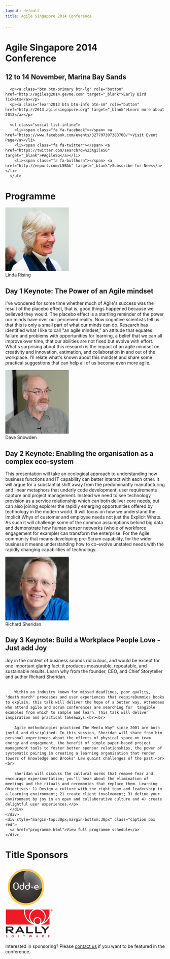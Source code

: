 ```yaml
---
layout: default
title: Agile Singapore 2014 Conference

---
```


<div class="jumbotron">
   <div class="container text-center">
      <h1>Agile Singapore 2014<br/>Conference</h1>
      <h2>12 to 14 November, Marina Bay Sands</h2>

      <p><a class="btn btn-primary btn-lg" role="button" href="http://agilesg2014.gevme.com" target="_blank">Early Bird Tickets</a></p>
      <p><a class="learn2013 btn btn-info btn-sm" role="button" href="http://2013.agilesingapore.org" target="_blank">Learn more about 2013</a></p>

      <ul class="social list-inline">
        <li><span class="fa fa-facebook"></span> <a href="https://www.facebook.com/events/327707307383700/">Visit Event Page</a></li>
        <li><span class="fa fa-twitter"></span> <a href="https://twitter.com/search?q=%23AgileSG" target="_blank">#AgileSG</a></li>
        <li><span class="fa fa-bullhorn"></span> <a href="http://eepurl.com/L5BAb" target="_blank">Subscribe for News</a></li>
      </ul>
   </div>
</div>

<div class="programme">
  <div class="container text-center">
    <h1 class="page-header">Programme</h1>
    <div class="row">
      <div class="col-md-2">
        <div class="thumbnail">
          <a href="speakers.html#linda_rising"><img src="img/speakers/linda_rising.jpg"  class="img-circle" width="200"></a>
          <div class="caption">Linda Rising</div>
        </div>
      </div>
      <div class="session col-md-10 text-left">
        <h2>Day 1 Keynote: The Power of an Agile mindset</h2>
        <p>I've wondered for some time whether much of Agile's success was the result of the placebo effect, that is, good things happened because we believed they would. The placebo effect is a startling reminder of the power our minds have over our perceived reality. Now cognitive scientists tell us that this is only a small part of what our minds can do. Research has identified what I like to call "an agile mindset," an attitude that equates failure and problems with opportunities for learning, a belief that we can all improve over time, that our abilities are not fixed but evolve with effort. What's surprising about this research is the impact of an agile mindset on creativity and innovation, estimation, and collaboration in and out of the workplace. I'll relate what's known about this mindset and share some practical suggestions that can help all of us become even more agile.</p>
      </div>
    </div>
    <div class="row">
      <div class="col-md-2">
        <div class="thumbnail">
          <a href="speakers.html#dave_snowden"><img src="img/speakers/dave_snowden.jpg"  class="img-circle" width="200" height="200"></a>
          <div class="caption">Dave Snowden</div>
        </div>
      </div>
      <div class="session col-md-10 text-left">
        <h2>Day 2 Keynote: Enabling the organisation as a complex eco-system</h2>
        <p>This presentation will take an ecological approach to understanding how business functions and IT capability can better interact with each other.  It will argue for a substantial shift away from the predominantly manufacturing and linear metaphors that underly code development, user requirements capture and project management.  Instead we need to see technology provision as a service relationship which can both deliver core needs, but can also joining explorer the rapidly emerging opportunities offered by technology in the modern world.  It will focus on how we understand the Implicit Whys of customer and employee needs not just the Explicit Whats.  As such it will challenge some of the common assumptions behind big data and demonstrate how human sensor networks (whole of workforce engagement for example) can transform the enterprise.  For the Agile community that means developing pre-Scrum capability, for the wider business it means understanding how to co-evolve unstated needs with the rapidly changing capabilities of technology.</p>
      </div>
    </div>
    <div class="row">
      <div class="col-md-2">
        <div class="thumbnail">
          <a href="speakers.html#sheridan"><img src="img/speakers/sheridan.jpg" class="img-circle" width="200"></a>
          <div class="caption">Richard Sheridan</div>
        </div>
      </div>
      <div class="session col-md-10 text-left">
        <h2>Day 3 Keynote: Build a Workplace People Love - Just add Joy</h2>
        <p>Joy in the context of business sounds ridiculous, and would be except for one important glaring fact: it produces measurable, repeatable, and sustainable results. Learn why from the founder, CEO, and Chief Storyteller and author Richard Sheridan. <br><br>

        Within an industry known for missed deadlines, poor quality, "death march" processes and user experiences that requireDummies books to explain, this talk will deliver the hope of a better way. Attendees who attend agile and scrum conferences are searching for  tangible examples from which to sample and learn. This talk will deliver inspiration and practical takeaways.<br><br>

        Agile methodologies practiced The Menlo Way™ since 2001 are both joyful and disciplined. In this session, Sheridan will share from him personal experiences about the effects of physical space on team energy and engagement, the benefit of simple paper-based project management tools to foster better sponsor relationships, the power of systematic pairing in creating a learning organization that render towers of knowledge and Brooks' Law quaint challenges of the past.<br><br>

        Sheridan will discuss the cultural norms that remove fear and encourage experimentation; you'll hear about the elimination of meetings and the rituals and ceremonies that replace them. Learning Objectives: 1) Design a culture with the right team and leadership in a learning environment; 2) create client involvement; 3) define your environment by joy in an open and collaborative culture and 4) create delightful user experiences.</p>
      </div>
    </div>
    <div style="margin-top:30px;margin-bottom:30px" class="caption box red">
      <a href="programme.html">View full programme schedule</a>
    </div>
  </div>
</div>

<div class="sponsors-brief">
  <div class="container text-center">
    <h1 class="page-header">Title Sponsors</h1>
    <div class="row">
      <div class="col-md-3"></div>
      <div class="col-md-3">
        <div class="thumbnail">
          <a href="http://odd-e.com" target="_blank"><img src="img/sponsors/Odd-e.png" width="130"></a>
        </div>
      </div>
      <div class="col-md-3">
        <div class="thumbnail">
          <a href="http://www.rallydev.com/asia" target="_blank"><img src="img/sponsors/Rally.png" width="150"></a>
        </div>
      </div>
    </div>
    <div class="row">
      <div class="col-md-12">
        <p style="margin-bottom:30px">Interested in sponsoring? Please <a href="mailto:ask2014@agilesingapore.org">contact us</a> if you want to be featured in the conference.</p>
      </div>
    </div>
  </div>
</div>
